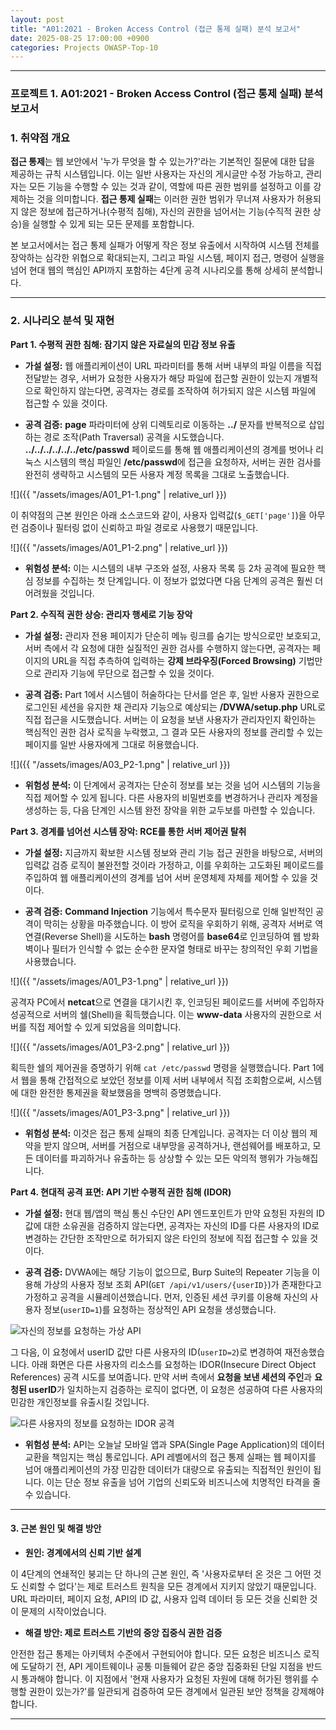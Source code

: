 ```yaml
---
layout: post
title: "A01:2021 - Broken Access Control (접근 통제 실패) 분석 보고서"
date: 2025-08-25 17:00:00 +0900
categories: Projects OWASP-Top-10
---
```

---

### **프로젝트 1. A01:2021 - Broken Access Control (접근 통제 실패) 분석 보고서**

### **1. 취약점 개요**

**접근 통제**는 웹 보안에서 '누가 무엇을 할 수 있는가?'라는 기본적인 질문에 대한 답을 제공하는 규칙 시스템입니다. 이는 일반 사용자는 자신의 게시글만 수정 가능하고, 관리자는 모든 기능을 수행할 수 있는 것과 같이, 역할에 따른 권한 범위를 설정하고 이를 강제하는 것을 의미합니다. **접근 통제 실패**는 이러한 권한 범위가 무너져 사용자가 허용되지 않은 정보에 접근하거나(수평적 침해), 자신의 권한을 넘어서는 기능(수직적 권한 상승)을 실행할 수 있게 되는 모든 문제를 포함합니다.

본 보고서에서는 접근 통제 실패가 어떻게 작은 정보 유출에서 시작하여 시스템 전체를 장악하는 심각한 위협으로 확대되는지, 그리고 파일 시스템, 페이지 접근, 명령어 실행을 넘어 현대 웹의 핵심인 API까지 포함하는 4단계 공격 시나리오를 통해 상세히 분석합니다.

---

### **2. 시나리오 분석 및 재현**

**Part 1. 수평적 권한 침해: 잠기지 않은 자료실의 민감 정보 유출**

*   **가설 설정:**
웹 애플리케이션이 URL 파라미터를 통해 서버 내부의 파일 이름을 직접 전달받는 경우, 서버가 요청한 사용자가 해당 파일에 접근할 권한이 있는지 개별적으로 확인하지 않는다면, 공격자는 경로를 조작하여 허가되지 않은 시스템 파일에 접근할 수 있을 것이다.

*   **공격 검증:**
**page** 파라미터에 상위 디렉토리로 이동하는 **../** 문자를 반복적으로 삽입하는 경로 조작(Path Traversal) 공격을 시도했습니다. **../../../../../../etc/passwd** 페이로드를 통해 웹 애플리케이션의 경계를 벗어나 리눅스 시스템의 핵심 파일인 **/etc/passwd**에 접근을 요청하자, 서버는 권한 검사를 완전히 생략하고 시스템의 모든 사용자 계정 목록을 그대로 노출했습니다.

   ![]({{ "/assets/images/A01_P1-1.png" | relative_url }})

이 취약점의 근본 원인은 아래 소스코드와 같이, 사용자 입력값(`$_GET['page']`)을 아무런 검증이나 필터링 없이 신뢰하고 파일 경로로 사용했기 때문입니다.

   ![]({{ "/assets/images/A01_P1-2.png" | relative_url }})

*   **위험성 분석:**
이는 시스템의 내부 구조와 설정, 사용자 목록 등 2차 공격에 필요한 핵심 정보를 수집하는 첫 단계입니다. 이 정보가 없었다면 다음 단계의 공격은 훨씬 더 어려웠을 것입니다.

**Part 2. 수직적 권한 상승: 관리자 행세로 기능 장악**

*   **가설 설정:**
관리자 전용 페이지가 단순히 메뉴 링크를 숨기는 방식으로만 보호되고, 서버 측에서 각 요청에 대한 실질적인 권한 검사를 수행하지 않는다면, 공격자는 페이지의 URL을 직접 추측하여 입력하는 **강제 브라우징(Forced Browsing)** 기법만으로 관리자 기능에 무단으로 접근할 수 있을 것이다.

*   **공격 검증:**
Part 1에서 시스템이 허술하다는 단서를 얻은 후, 일반 사용자 권한으로 로그인된 세션을 유지한 채 관리자 기능으로 예상되는 **/DVWA/setup.php** URL로 직접 접근을 시도했습니다. 서버는 이 요청을 보낸 사용자가 관리자인지 확인하는 핵심적인 권한 검사 로직을 누락했고, 그 결과 모든 사용자의 정보를 관리할 수 있는 페이지를 일반 사용자에게 그대로 허용했습니다.

   ![]({{ "/assets/images/A03_P2-1.png" | relative_url }})

*   **위험성 분석:**
이 단계에서 공격자는 단순히 정보를 보는 것을 넘어 시스템의 기능을 직접 제어할 수 있게 됩니다. 다른 사용자의 비밀번호를 변경하거나 관리자 계정을 생성하는 등, 다음 단계인 시스템 완전 장악을 위한 교두보를 마련할 수 있습니다.

**Part 3. 경계를 넘어선 시스템 장악: RCE를 통한 서버 제어권 탈취**

*   **가설 설정:**
지금까지 확보한 시스템 정보와 관리 기능 접근 권한을 바탕으로, 서버의 입력값 검증 로직이 불완전할 것이라 가정하고, 이를 우회하는 고도화된 페이로드를 주입하여 웹 애플리케이션의 경계를 넘어 서버 운영체제 자체를 제어할 수 있을 것이다.

*   **공격 검증:**
**Command Injection** 기능에서 특수문자 필터링으로 인해 일반적인 공격이 막히는 상황을 마주했습니다. 이 방어 로직을 우회하기 위해, 공격자 서버로 역연결(Reverse Shell)을 시도하는 **bash** 명령어를 **base64**로 인코딩하여 웹 방화벽이나 필터가 인식할 수 없는 순수한 문자열 형태로 바꾸는 창의적인 우회 기법을 사용했습니다.

   ![]({{ "/assets/images/A01_P3-1.png" | relative_url }})

공격자 PC에서 **netcat**으로 연결을 대기시킨 후, 인코딩된 페이로드를 서버에 주입하자 성공적으로 서버의 쉘(Shell)을 획득했습니다. 이는 **www-data** 사용자의 권한으로 서버를 직접 제어할 수 있게 되었음을 의미합니다.

   ![]({{ "/assets/images/A01_P3-2.png" | relative_url }})

획득한 쉘의 제어권을 증명하기 위해 `cat /etc/passwd` 명령을 실행했습니다. Part 1에서 웹을 통해 간접적으로 보았던 정보를 이제 서버 내부에서 직접 조회함으로써, 시스템에 대한 완전한 통제권을 확보했음을 명백히 증명했습니다.

   ![]({{ "/assets/images/A01_P3-3.png" | relative_url }})

*   **위험성 분석:**
이것은 접근 통제 실패의 최종 단계입니다. 공격자는 더 이상 웹의 제약을 받지 않으며, 서버를 거점으로 내부망을 공격하거나, 랜섬웨어를 배포하고, 모든 데이터를 파괴하거나 유출하는 등 상상할 수 있는 모든 악의적 행위가 가능해집니다.

**Part 4. 현대적 공격 표면: API 기반 수평적 권한 침해 (IDOR)**

*   **가설 설정:**
현대 웹/앱의 핵심 통신 수단인 API 엔드포인트가 만약 요청된 자원의 ID 값에 대한 소유권을 검증하지 않는다면, 공격자는 자신의 ID를 다른 사용자의 ID로 변경하는 간단한 조작만으로 허가되지 않은 타인의 정보에 직접 접근할 수 있을 것이다.

*   **공격 검증:**
DVWA에는 해당 기능이 없으므로, Burp Suite의 Repeater 기능을 이용해 가상의 사용자 정보 조회 API(`GET /api/v1/users/{userID}`)가 존재한다고 가정하고 공격을 시뮬레이션했습니다. 먼저, 인증된 세션 쿠키를 이용해 자신의 사용자 정보(`userID=1`)를 요청하는 정상적인 API 요청을 생성했습니다.

   ![자신의 정보를 요청하는 가상 API](/assets/images/A01_P4-1.png)

   그 다음, 이 요청에서 userID 값만 다른 사용자의 ID(`userID=2`)로 변경하여 재전송했습니다. 아래 화면은 다른 사용자의 리소스를 요청하는 IDOR(Insecure Direct Object References) 공격 시도를 보여줍니다. 만약 서버 측에서 **요청을 보낸 세션의 주인**과 **요청된 userID**가 일치하는지 검증하는 로직이 없다면, 이 요청은 성공하여 다른 사용자의 민감한 개인정보를 유출시킬 것입니다.

   ![다른 사용자의 정보를 요청하는 IDOR 공격](/assets/images/A01_P4-2.png)

*   **위험성 분석:**
API는 오늘날 모바일 앱과 SPA(Single Page Application)의 데이터 교환을 책임지는 핵심 통로입니다. API 레벨에서의 접근 통제 실패는 웹 페이지를 넘어 애플리케이션의 가장 민감한 데이터가 대량으로 유출되는 직접적인 원인이 됩니다. 이는 단순 정보 유출을 넘어 기업의 신뢰도와 비즈니스에 치명적인 타격을 줄 수 있습니다.

---

#### **3. 근본 원인 및 해결 방안**

*   **원인: 경계에서의 신뢰 기반 설계**

 이 4단계의 연쇄적인 붕괴는 단 하나의 근본 원인, 즉 '사용자로부터 온 것은 그 어떤 것도 신뢰할 수 없다'는 제로 트러스트 원칙을 모든 경계에서 지키지 않았기 때문입니다. URL 파라미터, 페이지 요청, API의 ID 값, 사용자 입력 데이터 등 모든 것을 신뢰한 것이 문제의 시작이었습니다.

*   **해결 방안: 제로 트러스트 기반의 중앙 집중식 권한 검증**

 안전한 접근 통제는 아키텍처 수준에서 구현되어야 합니다. 모든 요청은 비즈니스 로직에 도달하기 전, API 게이트웨이나 공통 미들웨어 같은 중앙 집중화된 단일 지점을 반드시 통과해야 합니다. 이 지점에서 '현재 사용자가 요청된 자원에 대해 허가된 행위를 수행할 권한이 있는가?'를 일관되게 검증하여 모든 경계에서 일관된 보안 정책을 강제해야 합니다.


<hr class="short-rule">
